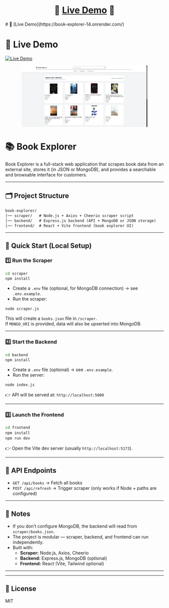<h1 align="center">🚀 <a href="https://book-explorer-14.onrender.com/" target="_blank">Live Demo</a> 🚀</h1>
# 🚀 [Live Demo](https://book-explorer-14.onrender.com/)




# 🚀 Live Demo

[![Live Demo](https://img.shields.io/badge/Live%20Demo-Click%20Here-brightgreen?style=for-the-badge&logo=vercel)](https://book-explorer-14.onrender.com/)




<p align="center">
  <img src="./example.png" alt="Example Image" width="400"/>
</p>







# 📚 Book Explorer

Book Explorer is a full-stack web application that scrapes book data from an external site, stores it (in JSON or MongoDB), and provides a searchable and browsable interface for customers.

---

## 🗂 Project Structure

```
book-explorer/
│── scraper/   # Node.js + Axios + Cheerio scraper script
│── backend/   # Express.js backend (API + MongoDB or JSON storage)
│── frontend/  # React + Vite frontend (book explorer UI)
```

---

## 🚀 Quick Start (Local Setup)

### 1️⃣ Run the Scraper
```bash
cd scraper
npm install
```

- Create a `.env` file (optional, for MongoDB connection) → see `.env.example`.
- Run the scraper:
```bash
node scraper.js
```
This will create a `books.json` file in `/scraper`.  
If `MONGO_URI` is provided, data will also be upserted into MongoDB.

---

### 2️⃣ Start the Backend
```bash
cd backend
npm install
```

- Create a `.env` file (optional) → see `.env.example`.
- Run the server:
```bash
node index.js
```

👉 API will be served at: `http://localhost:5000`

---

### 3️⃣ Launch the Frontend
```bash
cd frontend
npm install
npm run dev
```

👉 Open the Vite dev server (usually `http://localhost:5173`).

---

## 🔗 API Endpoints

- `GET /api/books` → Fetch all books  
- `POST /api/refresh` → Trigger scraper (only works if Node + paths are configured)  

---

## 📝 Notes
- If you don’t configure MongoDB, the backend will read from `scraper/books.json`.
- The project is modular — scraper, backend, and frontend can run independently.
- Built with:
  - **Scraper:** Node.js, Axios, Cheerio
  - **Backend:** Express.js, MongoDB (optional)
  - **Frontend:** React (Vite, Tailwind optional)

---



---

## 📜 License
MIT
